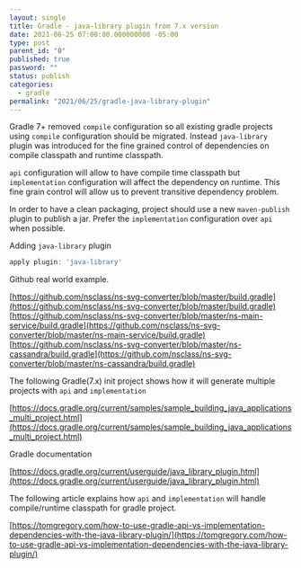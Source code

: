 ```yaml
---
layout: single
title: Gradle - java-library plugin from 7.x version
date: 2021-06-25 07:00:00.000000000 -05:00
type: post
parent_id: "0"
published: true
password: ""
status: publish
categories:
  - gradle
permalink: "2021/06/25/gradle-java-library-plugin"
---
```


Gradle 7+ removed `compile` configuration so all existing gradle projects using `compile` configuration should be migrated.
Instead `java-library` plugin was introduced for the fine grained control of dependencies on compile classpath and runtime classpath.

`api` configuration will allow to have compile time classpath but `implementation` configuration will affect the dependency on runtime.
This fine grain control will allow us to prevent transitive dependency problem.

In order to have a clean packaging, project should use a new `maven-publish` plugin to publish a jar.
Prefer the `implementation` configuration over `api` when possible.

Adding `java-library` plugin

```groovy
apply plugin: 'java-library'
```

Github real world example.

[https://github.com/nsclass/ns-svg-converter/blob/master/build.gradle](https://github.com/nsclass/ns-svg-converter/blob/master/build.gradle)
[https://github.com/nsclass/ns-svg-converter/blob/master/ns-main-service/build.gradle](https://github.com/nsclass/ns-svg-converter/blob/master/ns-main-service/build.gradle)
[https://github.com/nsclass/ns-svg-converter/blob/master/ns-cassandra/build.gradle](https://github.com/nsclass/ns-svg-converter/blob/master/ns-cassandra/build.gradle)

The following Gradle(7.x) init project shows how it will generate multiple projects with `api` and `implementation`

[https://docs.gradle.org/current/samples/sample_building_java_applications_multi_project.html](https://docs.gradle.org/current/samples/sample_building_java_applications_multi_project.html)

Gradle documentation

[https://docs.gradle.org/current/userguide/java_library_plugin.html](https://docs.gradle.org/current/userguide/java_library_plugin.html)

The following article explains how `api` and `implementation` will handle compile/runtime classpath for gradle project.

[https://tomgregory.com/how-to-use-gradle-api-vs-implementation-dependencies-with-the-java-library-plugin/](https://tomgregory.com/how-to-use-gradle-api-vs-implementation-dependencies-with-the-java-library-plugin/)
